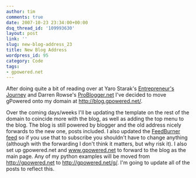 ```yaml
---
author: tim
comments: true
date: 2007-10-23 23:34:00+00:00
dsq_thread_id: '109993630'
layout: post
link: ''
slug: new-blog-address_23
title: New Blog Address
wordpress_id: 95
category: Code
tags:
- gpowered.net
---
```


After doing quite a bit of reading over at Yaro Starak's [Entrepreneur's
Journey](http://www.entrepreneurs-journey.com/) and Darren Rowse's
[ProBlogger.net](http://problogger.net) I've decided to move gPowered onto my
domain at <http://blog.gpowered.net/>.  
  
Over the coming days/weeks I'll be updating the template on the rest of the
domain to coincide more with the blog, as well as adding the top menu to the
blog. The blog is still powered by blogger and the old address nicely forwards
to the new one, posts included. I also updated the [FeedBurner
feed](http://feeds.feedburner.com/gPpowered) so if you use that to subscribe
you shouldn't have to change anything (although with the forwarding I don't
think it matters, but why risk it). I also set up gpowered.net and
www.gpowered.net to forward to the blog as the main page. Any of my python
examples will be moved from http://gpowered.net to http://gpowered.net/g/. I'm
going to update all of the posts to reflect this.

